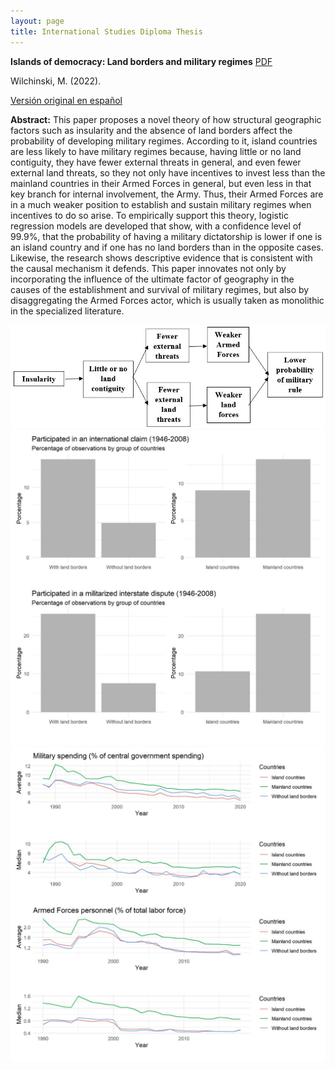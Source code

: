 ```yaml
---
layout: page
title: International Studies Diploma Thesis
---
```


**Islands of democracy: Land borders and military regimes** [PDF](https://marcelowilchinski.github.io/TesisDPEIen.pdf)

Wilchinski, M. (2022). 

[Versión original en español](https://marcelowilchinski.github.io/DPEI/)

**Abstract:** This paper proposes a novel theory of how structural geographic factors such as insularity and the absence of land borders affect the probability of developing military regimes. According to it, island countries are less likely to have military regimes because, having little or no land contiguity, they have fewer external threats in general, and even fewer external land threats, so they not only have incentives to invest less than the mainland countries in their Armed Forces 
in general, but even less in that key branch for internal involvement, the Army. Thus, their Armed Forces are in a much weaker position to establish and sustain military regimes when incentives to do so arise. To empirically support this theory, logistic regression models are developed that show, with a confidence level of 99.9%, that the probability of having a military dictatorship is lower if one is an island country and if one has no land borders than in the opposite cases. Likewise, the research shows descriptive evidence that is consistent with the causal mechanism it defends. This paper innovates not only by incorporating the influence of the ultimate factor of geography in the causes of the establishment and survival of military regimes, but also by disaggregating the Armed Forces actor, which is usually taken as monolithic in the specialized literature. 

![](https://github.com/MarceloWilchinski/marcelowilchinski.github.io/blob/master/images/DPEIen1.jpg?raw=true)
![](https://github.com/MarceloWilchinski/marcelowilchinski.github.io/blob/master/images/DPEIen2.jpg?raw=true)
![](https://github.com/MarceloWilchinski/marcelowilchinski.github.io/blob/master/images/DPEIen3.jpg?raw=true)
